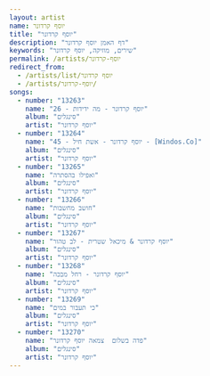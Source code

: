 ```yaml
---
layout: artist
name: יוסף קרדונר
title: "יוסף קרדונר"
description: "דף האמן יוסף קרדונר"
keywords: "שירים, מוזיקה, יוסף קרדונר"
permalink: /artists/יוסף-קרדונר
redirect_from:
  - /artists/list/יוסף קרדונר
  - /artists/יוסף-קרדונר/
songs:
  - number: "13263"
    name: "26 - יוסף קרדונר - מה ידידות"
    album: "סינגלים"
    artist: "יוסף קרדונר"
  - number: "13264"
    name: "45 - יוסף קרדונר - אשת חיל - [Windos.Co]"
    album: "סינגלים"
    artist: "יוסף קרדונר"
  - number: "13265"
    name: "ואפילו בהסתרה"
    album: "סינגלים"
    artist: "יוסף קרדונר"
  - number: "13266"
    name: "חושב מחשבות"
    album: "סינגלים"
    artist: "יוסף קרדונר"
  - number: "13267"
    name: "יוסף קרדונר & מיכאל שטרית - לב טהור"
    album: "סינגלים"
    artist: "יוסף קרדונר"
  - number: "13268"
    name: "יוסף קרדונר - רחל מבכה"
    album: "סינגלים"
    artist: "יוסף קרדונר"
  - number: "13269"
    name: "כי תעבור במים"
    album: "סינגלים"
    artist: "יוסף קרדונר"
  - number: "13270"
    name: "פדה בשלום  צמאה יוסף קרדונר"
    album: "סינגלים"
    artist: "יוסף קרדונר"
---
```

